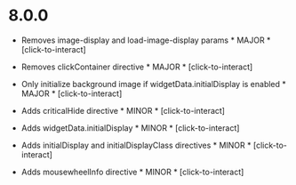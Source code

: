 8.0.0
=====

- Removes image-display and load-image-display params * MAJOR * [click-to-interact]

- Removes clickContainer directive * MAJOR * [click-to-interact]

- Only initialize background image if widgetData.initialDisplay is enabled  * MAJOR * [click-to-interact]

- Adds criticalHide directive * MINOR * [click-to-interact]

- Adds widgetData.initialDisplay * MINOR * [click-to-interact]

- Adds initialDisplay and initialDisplayClass directives * MINOR * [click-to-interact]

- Adds mousewheelInfo directive * MINOR * [click-to-interact]